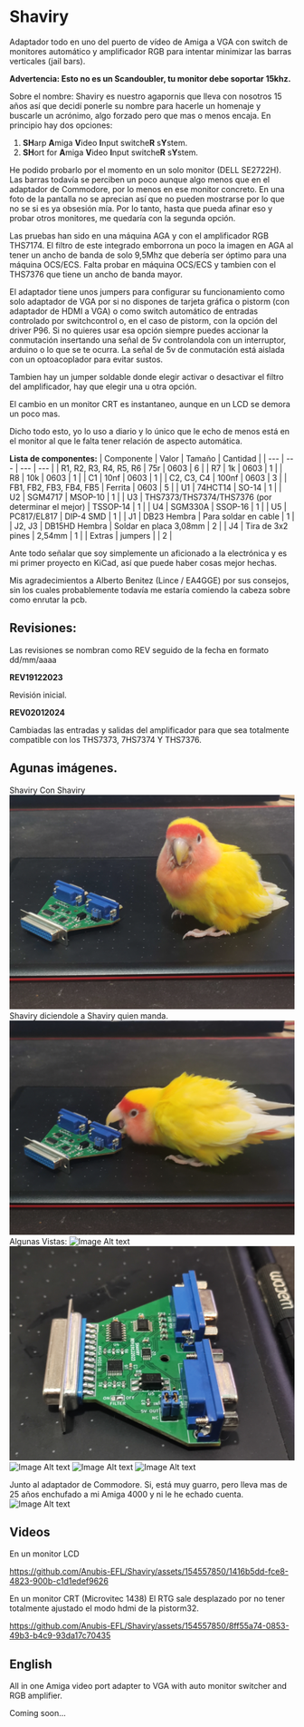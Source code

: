 # Shaviry
Adaptador todo en uno del puerto de vídeo de Amiga a VGA con switch de monitores automático y amplificador RGB para intentar minimizar las barras verticales (jail bars).

****Advertencia: Esto no es un Scandoubler, tu monitor debe soportar 15khz.****

Sobre el nombre: Shaviry es nuestro agapornis que lleva con nosotros 15 años así que decidí ponerle su nombre para hacerle un homenaje y buscarle un acrónimo, algo forzado pero que mas o menos encaja.
En principio hay dos opciones:

  1) ****SH****arp ****A****miga ****V****ideo ****I****nput switche****R**** s****Y****stem.
  2) ****SH****ort for ****A****miga ****V****ideo ****I****nput switche****R**** s****Y****stem.

He podido probarlo por el momento en un solo monitor (DELL SE2722H). Las barras todavía se perciben un poco aunque algo menos que en el adaptador de Commodore,
por lo menos en ese monitor concreto. En una foto de la pantalla no se aprecian así que no pueden mostrarse por lo que no se si es ya obsesión mía. Por lo tanto, hasta que pueda afinar eso y probar otros monitores,  me quedaría con la segunda opción.

Las pruebas han sido en una máquina AGA y con el amplificador RGB THS7174. El filtro de este integrado emborrona un poco la imagen en AGA al tener un ancho de banda de solo 9,5Mhz que debería ser óptimo para una máquina OCS/ECS. Falta probar en máquina OCS/ECS y tambien con el THS7376 que tiene un ancho de banda mayor.


El adaptador tiene unos jumpers para configurar su funcionamiento como solo adaptador de VGA por si no dispones de tarjeta gráfica o pistorm (con adaptador de HDMI a VGA)
o como switch automático de entradas controlado por switchcontrol o, en el caso de pistorm, con la opción del driver P96. Si no quieres usar esa opción siempre puedes 
accionar la conmutación insertando una señal de 5v controlandola con un interruptor, arduino o lo que se te ocurra. La señal de 5v de conmutación está aislada con un optoacoplador para evitar sustos.

Tambien hay un jumper soldable donde elegir activar o desactivar el filtro del amplificador, hay que elegir una u otra opción.

El cambio en un monitor CRT es instantaneo, aunque en un LCD se demora un poco mas.

Dicho todo esto, yo lo uso a diario y lo único que le echo de menos está en el monitor al que le falta tener relación de aspecto automática.

****Lista de componentes:****
 | Componente | Valor | Tamaño | Cantidad |
 | --- | --- | --- | --- |
 | R1, R2, R3, R4, R5, R6 | 75r | 0603 | 6 |
 | R7 | 1k | 0603 | 1 |
 | R8 | 10k | 0603 | 1 |
 | C1 | 10nf | 0603 | 1 |
 | C2, C3, C4 | 100nf | 0603 | 3 |
 | FB1, FB2, FB3, FB4, FB5 | Ferrita | 0603 | 5 |
 | U1 | 74HCT14 | SO-14 | 1 |
 | U2 | SGM4717 | MSOP-10 | 1 |
 | U3 | THS7373/THS7374/THS7376 (por determinar el mejor) | TSSOP-14 | 1 |
 | U4 | SGM330A | SSOP-16 | 1 |
 | U5 | PC817/EL817 | DIP-4 SMD | 1 |
 | J1 | DB23 Hembra | Para soldar en cable | 1 |
 | J2, J3 | DB15HD Hembra | Soldar en placa 3,08mm | 2 |
 | J4 | Tira de 3x2 pines | 2,54mm | 1 |
 | Extras | jumpers | | 2 |
 
 


Ante todo señalar que soy simplemente un aficionado a la electrónica y es mi primer proyecto en KiCad, así que puede haber cosas mejor hechas.

Mis agradecimientos a Alberto Benitez (Lince / EA4GGE) por sus consejos, sin los cuales probablemente todavía me estaría comiendo la cabeza sobre como enrutar la pcb.
  
## Revisiones:

Las revisiones se nombran como REV seguido de la fecha en formato dd/mm/aaaa

  ****REV19122023****

Revisión inicial.

  
 ****REV02012024****

Cambiadas las entradas y salidas del amplificador para que sea totalmente compatible con los THS7373, 7HS7374 Y THS7376.

   
## Agunas imágenes.

Shaviry Con Shaviry
![Image Alt text](/imagenes/Shaviry_adapter_1.jpg "Shaviry con Shaviry")
Shaviry diciendole a Shaviry quien manda.
![Image Alt text](/imagenes/Shaviry_adapter_2.jpg "Shaviry discutiendo con Shaviry")
Algunas Vistas:
![Image Alt text](/imagenes/Shaviry_adapter_3.jpg "Vista 1")
![Image Alt text](/imagenes/Shaviry_adapter_4.jpg "Vista 2")
![Image Alt text](/imagenes/Shaviry_adapter_5.jpg "Vista 3")
![Image Alt text](/imagenes/Shaviry_adapter_6.jpg "Vista 4")
![Image Alt text](/imagenes/Shaviry_adapter_7.jpg "Vista 5")

Junto al adaptador de Commodore. Si, está muy guarro, pero lleva mas de 25 años enchufado a mi Amiga 4000 y ni le he echado cuenta.
![Image Alt text](/imagenes/Shaviry_adapter_8.jpg "Junto al adaptador de Commodore")

## Videos

En un monitor LCD


https://github.com/Anubis-EFL/Shaviry/assets/154557850/1416b5dd-fce8-4823-900b-c1d1edef9626

En un monitor CRT (Microvitec 1438) El RTG sale desplazado por no tener totalmente ajustado el modo hdmi de la pistorm32.




https://github.com/Anubis-EFL/Shaviry/assets/154557850/8ff55a74-0853-49b3-b4c9-93da17c70435





## English

All in one Amiga video port adapter to VGA with auto monitor switcher and RGB amplifier.

Coming soon...
